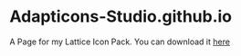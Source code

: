 # Adapticons-Studio.github.io
A Page for my Lattice Icon Pack. You can download it [here](https://www.example.com](https://play.google.com/store/apps/details?id=com.adapticonsstudio.lattice&hl=en-US&ah=bN6ul0WeS_VfaKwWeyAA-Dw9S9Q))


